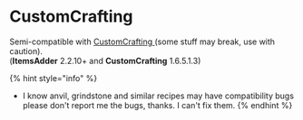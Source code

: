 # CustomCrafting

Semi-compatible with [CustomCrafting ](https://www.spigotmc.org/resources/customcrafting-advanced-custom-recipe-plugin-1-14-1-16-x-free.55883/updates)(some stuff may break, use with caution).\
(**ItemsAdder** 2.2.10+ and **CustomCrafting** 1.6.5.1.3)

{% hint style="info" %}
* I know anvil, grindstone and similar recipes may have compatibility bugs please don't report me the bugs, thanks. I can't fix them.
{% endhint %}

